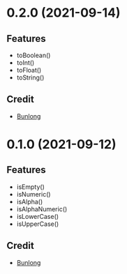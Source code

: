 # 0.2.0 (2021-09-14)

## Features

* toBoolean()
* toInt()
* toFloat()
* toString()

## Credit

* [Bunlong](https://github.com/Bunlong)

# 0.1.0 (2021-09-12)

## Features

* isEmpty()
* isNumeric()
* isAlpha()
* isAlphaNumeric() 
* isLowerCase()
* isUpperCase()

## Credit

* [Bunlong](https://github.com/Bunlong)
